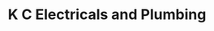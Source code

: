 ---
title: "K C Electricals and Plumbing"
url: /ulliyeri/k-c-electricals-and-plumbing/
shop: hardware
---